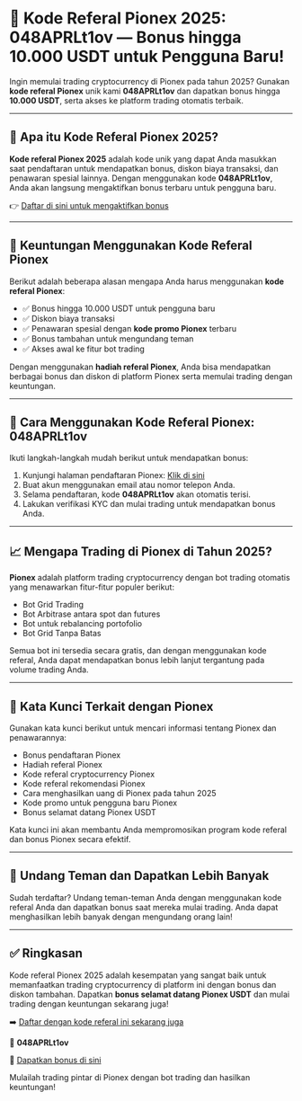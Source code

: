 <h1>🚀 Kode Referal Pionex 2025: 048APRLt1ov — Bonus hingga 10.000 USDT untuk Pengguna Baru!</h1>
    <p>Ingin memulai trading cryptocurrency di Pionex pada tahun 2025? Gunakan <strong>kode referal Pionex</strong> unik kami <strong>048APRLt1ov</strong> dan dapatkan bonus hingga <strong>10.000 USDT</strong>, serta akses ke platform trading otomatis terbaik.</p>
    <hr>
    <h2>🎯 Apa itu Kode Referal Pionex 2025?</h2>
    <p><strong>Kode referal Pionex 2025</strong> adalah kode unik yang dapat Anda masukkan saat pendaftaran untuk mendapatkan bonus, diskon biaya transaksi, dan penawaran spesial lainnya. Dengan menggunakan kode <strong>048APRLt1ov</strong>, Anda akan langsung mengaktifkan bonus terbaru untuk pengguna baru.</p>
    <p>👉 <a href="https://www.pionex.com/signUp?r=048APRLt1ov" target="_blank">Daftar di sini untuk mengaktifkan bonus</a></p>
    <hr>
    <h2>💸 Keuntungan Menggunakan Kode Referal Pionex</h2>
    <p>Berikut adalah beberapa alasan mengapa Anda harus menggunakan <strong>kode referal Pionex</strong>:</p>
    <ul>
        <li>✅ Bonus hingga 10.000 USDT untuk pengguna baru</li>
        <li>✅ Diskon biaya transaksi</li>
        <li>✅ Penawaran spesial dengan <strong>kode promo Pionex</strong> terbaru</li>
        <li>✅ Bonus tambahan untuk mengundang teman</li>
        <li>✅ Akses awal ke fitur bot trading</li>
    </ul>
    <p>Dengan menggunakan <strong>hadiah referal Pionex</strong>, Anda bisa mendapatkan berbagai bonus dan diskon di platform Pionex serta memulai trading dengan keuntungan.</p>
    <hr>
    <h2>📌 Cara Menggunakan Kode Referal Pionex: 048APRLt1ov</h2>
    <p>Ikuti langkah-langkah mudah berikut untuk mendapatkan bonus:</p>
    <ol>
        <li>Kunjungi halaman pendaftaran Pionex: <a href="https://www.pionex.com/signUp?r=048APRLt1ov" target="_blank">Klik di sini</a></li>
        <li>Buat akun menggunakan email atau nomor telepon Anda.</li>
        <li>Selama pendaftaran, kode <strong>048APRLt1ov</strong> akan otomatis terisi.</li>
        <li>Lakukan verifikasi KYC dan mulai trading untuk mendapatkan bonus Anda.</li>
    </ol>
    <hr>
    <h2>📈 Mengapa Trading di Pionex di Tahun 2025?</h2>
    <p><strong>Pionex</strong> adalah platform trading cryptocurrency dengan bot trading otomatis yang menawarkan fitur-fitur populer berikut:</p>
    <ul>
        <li>Bot Grid Trading</li>
        <li>Bot Arbitrase antara spot dan futures</li>
        <li>Bot untuk rebalancing portofolio</li>
        <li>Bot Grid Tanpa Batas</li>
    </ul>
    <p>Semua bot ini tersedia secara gratis, dan dengan menggunakan kode referal, Anda dapat mendapatkan bonus lebih lanjut tergantung pada volume trading Anda.</p>
    <hr>
    <h2>🔗 Kata Kunci Terkait dengan Pionex</h2>
    <p>Gunakan kata kunci berikut untuk mencari informasi tentang Pionex dan penawarannya:</p>
    <ul>
        <li>Bonus pendaftaran Pionex</li>
        <li>Hadiah referal Pionex</li>
        <li>Kode referal cryptocurrency Pionex</li>
        <li>Kode referal rekomendasi Pionex</li>
        <li>Cara menghasilkan uang di Pionex pada tahun 2025</li>
        <li>Kode promo untuk pengguna baru Pionex</li>
        <li>Bonus selamat datang Pionex USDT</li>
    </ul>
    <p>Kata kunci ini akan membantu Anda mempromosikan program kode referal dan bonus Pionex secara efektif.</p>
    <hr>
    <h2>🤝 Undang Teman dan Dapatkan Lebih Banyak</h2>
    <p>Sudah terdaftar? Undang teman-teman Anda dengan menggunakan kode referal Anda dan dapatkan bonus saat mereka mulai trading. Anda dapat menghasilkan lebih banyak dengan mengundang orang lain!</p>
    <hr>
    <h2>✅ Ringkasan</h2>
    <p>Kode referal Pionex 2025 adalah kesempatan yang sangat baik untuk memanfaatkan trading cryptocurrency di platform ini dengan bonus dan diskon tambahan. Dapatkan <strong>bonus selamat datang Pionex USDT</strong> dan mulai trading dengan keuntungan sekarang juga!</p>
    <p>➡️ <a href="https://www.pionex.com/signUp?r=048APRLt1ov" target="_blank">Daftar dengan kode referal ini sekarang juga</a></p>
    <p>🎁 <strong>048APRLt1ov</strong></p>
    <p>🔗 <a href="https://www.pionex.com/signUp?r=048APRLt1ov" target="_blank">Dapatkan bonus di sini</a></p>
    <p>Mulailah trading pintar di Pionex dengan bot trading dan hasilkan keuntungan!</p>
</body>
</html>
